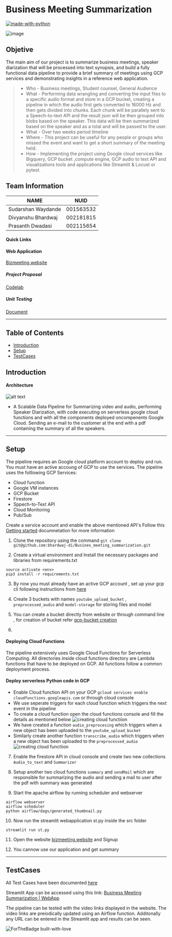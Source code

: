 # Business Meeting Summarization


[![made-with-python](https://img.shields.io/badge/Made%20with-Python-1f425f.svg)](https://www.python.org/)


![image](https://user-images.githubusercontent.com/62667964/163837223-b5c76de9-7717-41a9-81e1-d6dbb30c653e.png)


## Objetive
The main aim of our project is to summarize business meetings, speaker diarization that will be processed into text synopsis, and build a fully functional data pipeline to provide a brief summary of meetings using GCP services and demonstrating insights in a reference web application.


> - Who - Business meetings, Student counsel, General Audience
> - What - Performing data wrangling and converting the input files to a specific audio format and store in a GCP bucket, creating a pipeline in which the audio first gets converted to 16000 Hz and then gets divided into chunks. Each chunk will be parallely sent to a Speech-to-text API and the result json will be then grouped into blobs based on the speaker. This data will be then summarized based on the speaker and as a total and will be passed to the user.
> - What - Over two weeks period timeline
> - Where - This project can be useful for any people or groups who missed the event and  want to get a short summary of the meeting held.
> - How - Implementing the project using Google cloud services like Bigquery, GCP bucket ,compute engine, GCP audio to text API and visualizations tools and applications like Streamlit & Locust or pytest.


## Team Information

| NAME              |     NUID        |
|-------------------|-----------------|
| Sudarshan Waydande|   001563532     |
| Divyanshu Bhardwaj|   002181815     |
| Prasanth Dwadasi  |   002115654     |


#### Quick Links

#### Web Application <br />
[Bizmeeting.website](bizmeeting.website)


##### Project Proposal <br />
[Codelab](https://codelabs-preview.appspot.com/?file_id=19He61kjHAlpOpN0jEHL6G-H6mrsCFkyoYnUn37YTwlA#0)


##### Unit Testing <br />
[Document](https://docs.google.com/document/d/1N8h1MzA2c00Lgu0EDx5PJQGAeN9ENLDuuEGjDwZ3CeI/edit?usp=sharing)

---

## Table of Contents

- [Introduction](#introduction)
- [Setup](#setup)
- [TestCases](#testcases)


## Introduction


#### Architecture 

![alt text](https://github.com/bhardwaj-di/Busines_meeting_summarization/blob/main/images/Architecture.png)

- A Scalable Data Pipeline for Summarizing video and audio, performing Speaker Diarization, with code executing on serverless google cloud functions and with all the components deployed oncompenents Google Cloud. Sending an e-mail to the customer at the end with a pdf containing the summary of all the speakers.

---

## Setup

The pipeline requires an Google cloud platform account to deploy and run. You must have an active accoung of GCP to use the services. The pipeline uses the folllowing GCP Services:

- Cloud function 
- Google VM instances
- GCP Bucket
- Firestore
- Sppech-to-Text API
- Cloud Monitoring
- Pub/Sub

Create a service account and enable the above mentioned API's
Follow this [Getting started](https://cloud.google.com/docs/get-started) documnetation for more information

1. Clone the repository using the command `git clone git@github.com:bhardwaj-di/Busines_meeting_summarization.git`

2. Create a virtual environment and Install the necessary packages and libraries from requirements.txt 

```
source activate <env>
pip3 install -r requirements.txt
```

3. By now you must already have an active GCP account , set up your gcp cli following instructions from [here](https://cloud.google.com/sdk/docs/install-sdk)

4. Create 3 buckets with names `youtube_upload_bucket` , `preprocessed_audio` and `model-storage` for storing files and model

5. You can create a bucket directly from website or through command line , for creation of bucket refer [gcp-bucket creation](https://cloud.google.com/storage/docs/creating-buckets#storage-create-bucket-cli)

6.

#### Deploying Cloud Functions 

The pipeline extensively uses Google Cloud Functions for Serverless Computing. All directories inside cloud functions directory are Lambda functions that have to be deployed on GCP. All functions follow a common deployment process. 

#### Deploy serverless Python code in GCP

  - Enable Cloud function API on your GCP `gcloud services enable cloudfunctions.googleapis.com` or through cloud console
  - We use seperate triggers for each cloud function which triggers the next event in the pipeline
  - To create a cloud function open the cloud functions console and fill the details as mentioned below
  ![creating cloud functiion](https://github.com/bhardwaj-di/Busines_meeting_summarization/blob/main/images/creating_cloud_function.png)
  - We have created a function `audio_preprocesing` which triggers when a new object has been uploaded to the `youtube_upload_bucket`
  - Similarly create another function `transcribe_audio` which triggers when a new object has been uploaded to the `preprocessed_audio`
  ![creating cloud functiion](https://github.com/bhardwaj-di/Busines_meeting_summarization/blob/main/images/transcribe_audio.png)
  
7. Enable the firestore APi in cloud console and create two new collections `Audio_to_text` and `Summarizer`
8. Setup another two cloud functions `summary` and `sendMail` which are responsible for summarizing the audio and sending a mail to user
after the pdf with summary was generated

9. Start the apache airflow by running scheduler and webserver

```
airflow webserver
airflow scheduler
python airflow/dags/generated_thumbnail.py
```

10. Now run the streamlit webapplication st.py inside the src folder

`streamlit run st.py`

11. Open the website [bizmeeting.website](http://bizmeeting.website/) and Signup

12. You cannow use our application and get summary

---

## TestCases

All Test Cases have been documented [here](https://docs.google.com/document/d/1N8h1MzA2c00Lgu0EDx5PJQGAeN9ENLDuuEGjDwZ3CeI/edit?usp=sharing)

Streamlit App can be accessed using this link: [Business Meeting Summarization | WebApp](http://bizmeeting.website/)

The pipeline can be tested with the video links displayed in the website. The video links are preiodically updated using an Airflow function.
Additonally any URL can be entered in the Streamlit app and results can be seen. 



![ForTheBadge built-with-love](http://ForTheBadge.com/images/badges/built-with-love.svg)







